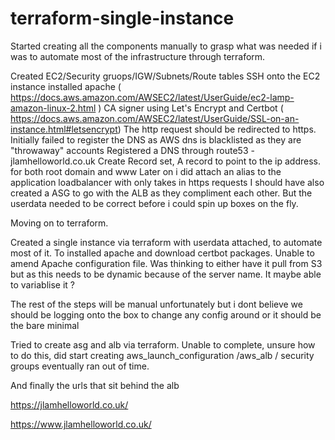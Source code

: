 # terraform-single-instance


Started creating all the components manually to grasp what was needed if i was to automate most of the infrastructure through
terraform.

Created EC2/Security gruops/IGW/Subnets/Route tables
SSH onto the EC2 instance installed apache ( https://docs.aws.amazon.com/AWSEC2/latest/UserGuide/ec2-lamp-amazon-linux-2.html )
CA signer using Let's Encrypt and Certbot ( https://docs.aws.amazon.com/AWSEC2/latest/UserGuide/SSL-on-an-instance.html#letsencrypt)
The http request should be redirected to https.
Initially failed to register the DNS as AWS dns is blacklisted as they are "throwaway" accounts
Registered a DNS through route53 - jlamhelloworld.co.uk
Create Record set, A record to point to the ip address. for both root domain and www
Later on i did attach an alias to the application loadbalancer with only takes in https requests
I should have also created a ASG to go with the ALB as they compliment each other. But the userdata needed to be correct before i could spin up boxes on the fly.

Moving on to terraform.

Created a single instance via terraform with userdata attached, to automate most of it. To installed apache and download certbot packages.
Unable to amend Apache configuration file. Was thinking to either have it pull from S3 but as this needs to be dynamic because of the server
name. It maybe able to variablise it ? 

The rest of the steps will be manual unfortunately but i dont believe we should be logging onto the box to change any config around or it should be the bare minimal

Tried to create asg and alb via terraform. Unable to complete, unsure how to do this, did start creating aws_launch_configuration /aws_alb / 
security groups eventually ran out of time. 

And finally the urls that sit behind the alb

https://jlamhelloworld.co.uk/

https://www.jlamhelloworld.co.uk/
